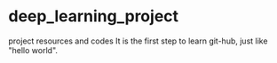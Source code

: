 # deep_learning_project
project resources and codes
It is the first step to learn git-hub, just like "hello world".

